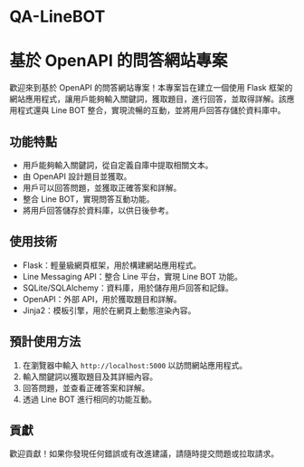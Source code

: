 # QA-LineBOT
# 基於 OpenAPI 的問答網站專案

歡迎來到基於 OpenAPI 的問答網站專案！本專案旨在建立一個使用 Flask 框架的網站應用程式，讓用戶能夠輸入關鍵詞，獲取題目，進行回答，並取得詳解。該應用程式還與 Line BOT 整合，實現流暢的互動，並將用戶回答存儲於資料庫中。

## 功能特點

- 用戶能夠輸入關鍵詞，從自定義自庫中提取相關文本。
- 由 OpenAPI 設計題目並獲取。
- 用戶可以回答問題，並獲取正確答案和詳解。
- 整合 Line BOT，實現問答互動功能。
- 將用戶回答儲存於資料庫，以供日後參考。

## 使用技術

- Flask：輕量級網頁框架，用於構建網站應用程式。
- Line Messaging API：整合 Line 平台，實現 Line BOT 功能。
- SQLite/SQLAlchemy：資料庫，用於儲存用戶回答和記錄。
- OpenAPI：外部 API，用於獲取題目和詳解。
- Jinja2：模板引擎，用於在網頁上動態渲染內容。


## 預計使用方法

1. 在瀏覽器中輸入 `http://localhost:5000` 以訪問網站應用程式。
2. 輸入關鍵詞以獲取題目及其詳細內容。
3. 回答問題，並查看正確答案和詳解。
4. 透過 Line BOT 進行相同的功能互動。

## 貢獻

歡迎貢獻！如果你發現任何錯誤或有改進建議，請隨時提交問題或拉取請求。
